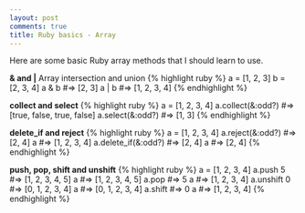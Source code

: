 ```yaml
---
layout: post
comments: true
title: Ruby basics - Array
---
```

Here are some basic Ruby array methods that I should learn to use.

**& and |** Array intersection and union
{% highlight ruby %}
a = [1, 2, 3]
b = [2, 3, 4]
a & b               #=> [2, 3]
a | b               #=> [1, 2, 3, 4]
{% endhighlight %}

**collect and select**
{% highlight ruby %}
a = [1, 2, 3, 4]
a.collect(&:odd?)   #=> [true, false, true, false]
a.select(&:odd?)    #=> [1, 3]
{% endhighlight %}

**delete_if and reject**
{% highlight ruby %}
a = [1, 2, 3, 4]
a.reject(&:odd?)    #=> [2, 4]
a                   #=> [1, 2, 3, 4]
a.delete_if(&:odd?) #=> [2, 4]
a                   #=> [2, 4]
{% endhighlight %}

**push, pop, shift and unshift**
{% highlight ruby %}
a = [1, 2, 3, 4]
a.push 5            #=> [1, 2, 3, 4, 5]
a                   #=> [1, 2, 3, 4, 5]
a.pop               #=> 5
a                   #=> [1, 2, 3, 4]
a.unshift 0         #=> [0, 1, 2, 3, 4]
a                   #=> [0, 1, 2, 3, 4]
a.shift             #=> 0
a                   #=> [1, 2, 3, 4]
{% endhighlight %}